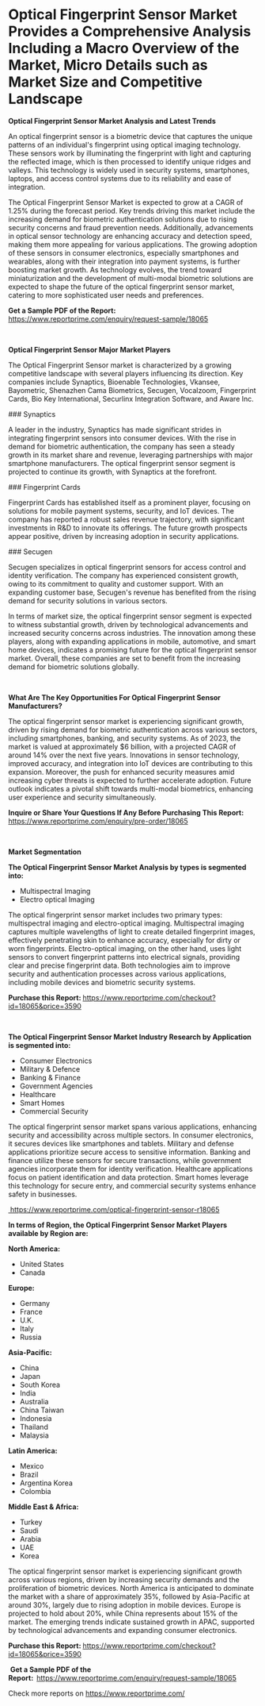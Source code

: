 <p><h1>Optical Fingerprint Sensor Market Provides a Comprehensive Analysis Including a Macro Overview of the Market, Micro Details such as Market Size and Competitive Landscape</h1></p><p><strong>Optical Fingerprint Sensor Market Analysis and Latest Trends</strong></p>
<p><p>An optical fingerprint sensor is a biometric device that captures the unique patterns of an individual's fingerprint using optical imaging technology. These sensors work by illuminating the fingerprint with light and capturing the reflected image, which is then processed to identify unique ridges and valleys. This technology is widely used in security systems, smartphones, laptops, and access control systems due to its reliability and ease of integration.</p><p>The Optical Fingerprint Sensor Market is expected to grow at a CAGR of 1.25% during the forecast period. Key trends driving this market include the increasing demand for biometric authentication solutions due to rising security concerns and fraud prevention needs. Additionally, advancements in optical sensor technology are enhancing accuracy and detection speed, making them more appealing for various applications. The growing adoption of these sensors in consumer electronics, especially smartphones and wearables, along with their integration into payment systems, is further boosting market growth. As technology evolves, the trend toward miniaturization and the development of multi-modal biometric solutions are expected to shape the future of the optical fingerprint sensor market, catering to more sophisticated user needs and preferences.</p></p>
<p><strong>Get a Sample PDF of the Report:&nbsp;</strong> <a href="https://www.reportprime.com/enquiry/request-sample/18065?utm_campaign=3163&utm_medium=2&utm_source=Github&utm_content=ia&utm_term=18032025&utm_id=optical-fingerprint-sensor">https://www.reportprime.com/enquiry/request-sample/18065</a></p>
<p>&nbsp;</p>
<p><strong>Optical Fingerprint Sensor Major Market Players</strong></p>
<p><p>The Optical Fingerprint Sensor market is characterized by a growing competitive landscape with several players influencing its direction. Key companies include Synaptics, Bioenable Technologies, Vkansee, Bayometric, Shenazhen Cama Biometrics, Secugen, Vocalzoom, Fingerprint Cards, Bio Key International, Securlinx Integration Software, and Aware Inc.</p><p>### Synaptics</p><p>A leader in the industry, Synaptics has made significant strides in integrating fingerprint sensors into consumer devices. With the rise in demand for biometric authentication, the company has seen a steady growth in its market share and revenue, leveraging partnerships with major smartphone manufacturers. The optical fingerprint sensor segment is projected to continue its growth, with Synaptics at the forefront.</p><p>### Fingerprint Cards</p><p>Fingerprint Cards has established itself as a prominent player, focusing on solutions for mobile payment systems, security, and IoT devices. The company has reported a robust sales revenue trajectory, with significant investments in R&D to innovate its offerings. The future growth prospects appear positive, driven by increasing adoption in security applications.</p><p>### Secugen</p><p>Secugen specializes in optical fingerprint sensors for access control and identity verification. The company has experienced consistent growth, owing to its commitment to quality and customer support. With an expanding customer base, Secugen's revenue has benefited from the rising demand for security solutions in various sectors.</p><p>In terms of market size, the optical fingerprint sensor segment is expected to witness substantial growth, driven by technological advancements and increased security concerns across industries. The innovation among these players, along with expanding applications in mobile, automotive, and smart home devices, indicates a promising future for the optical fingerprint sensor market. Overall, these companies are set to benefit from the increasing demand for biometric solutions globally.</p></p>
<p>&nbsp;</p>
<p><strong>What Are The Key Opportunities For Optical Fingerprint Sensor Manufacturers?</strong></p>
<p><p>The optical fingerprint sensor market is experiencing significant growth, driven by rising demand for biometric authentication across various sectors, including smartphones, banking, and security systems. As of 2023, the market is valued at approximately $6 billion, with a projected CAGR of around 14% over the next five years. Innovations in sensor technology, improved accuracy, and integration into IoT devices are contributing to this expansion. Moreover, the push for enhanced security measures amid increasing cyber threats is expected to further accelerate adoption. Future outlook indicates a pivotal shift towards multi-modal biometrics, enhancing user experience and security simultaneously.</p></p>
<p><strong>Inquire or Share Your Questions If Any Before Purchasing This Report:</strong> <a href="https://www.reportprime.com/enquiry/pre-order/18065?utm_campaign=3163&utm_medium=2&utm_source=Github&utm_content=ia&utm_term=18032025&utm_id=optical-fingerprint-sensor">https://www.reportprime.com/enquiry/pre-order/18065</a></p>
<p>&nbsp;</p>
<p><strong>Market Segmentation</strong></p>
<p><strong>The Optical Fingerprint Sensor Market Analysis by types is segmented into:</strong></p>
<p><ul><li>Multispectral Imaging</li><li>Electro optical Imaging</li></ul></p>
<p><p>The optical fingerprint sensor market includes two primary types: multispectral imaging and electro-optical imaging. Multispectral imaging captures multiple wavelengths of light to create detailed fingerprint images, effectively penetrating skin to enhance accuracy, especially for dirty or worn fingerprints. Electro-optical imaging, on the other hand, uses light sensors to convert fingerprint patterns into electrical signals, providing clear and precise fingerprint data. Both technologies aim to improve security and authentication processes across various applications, including mobile devices and biometric security systems.</p></p>
<p><strong>Purchase this Report:&nbsp;</strong><a href="https://www.reportprime.com/checkout?id=18065&price=3590&utm_campaign=3163&utm_medium=2&utm_source=Github&utm_content=ia&utm_term=18032025&utm_id=optical-fingerprint-sensor">https://www.reportprime.com/checkout?id=18065&price=3590</a></p>
<p>&nbsp;</p>
<p><strong>The Optical Fingerprint Sensor Market Industry Research by Application is segmented into:</strong></p>
<p><ul><li>Consumer Electronics</li><li>Military & Defence</li><li>Banking & Finance</li><li>Government Agencies</li><li>Healthcare</li><li>Smart Homes</li><li>Commercial Security</li></ul></p>
<p><p>The optical fingerprint sensor market spans various applications, enhancing security and accessibility across multiple sectors. In consumer electronics, it secures devices like smartphones and tablets. Military and defense applications prioritize secure access to sensitive information. Banking and finance utilize these sensors for secure transactions, while government agencies incorporate them for identity verification. Healthcare applications focus on patient identification and data protection. Smart homes leverage this technology for secure entry, and commercial security systems enhance safety in businesses.</p></p>
<p><a href="https://www.reportprime.com/optical-fingerprint-sensor-r18065?utm_campaign=3163&utm_medium=2&utm_source=Github&utm_content=ia&utm_term=18032025&utm_id=optical-fingerprint-sensor">&nbsp;https://www.reportprime.com/optical-fingerprint-sensor-r18065</a></p>
<p><strong>In terms of Region, the Optical Fingerprint Sensor Market Players available by Region are:</strong></p>
<p>
    <p> <strong> North America: </strong>
        <ul>
            <li>United States</li>
            <li>Canada</li>
        </ul>
        </p> 
    <p> <strong> Europe: </strong>
        <ul>
            <li>Germany</li>
            <li>France</li>
            <li>U.K.</li>
            <li>Italy</li>
            <li>Russia</li>
        </ul>
        </p> 
    <p> <strong> Asia-Pacific: </strong>
        <ul>
            <li>China</li>
            <li>Japan</li>
            <li>South Korea</li>
            <li>India</li>
            <li>Australia</li>
            <li>China Taiwan</li>
            <li>Indonesia</li>
            <li>Thailand</li>
            <li>Malaysia</li>
        </ul>
        </p> 
    <p> <strong> Latin America: </strong>
        <ul>
            <li>Mexico</li>
            <li>Brazil</li>
            <li>Argentina Korea</li>
            <li>Colombia</li>
        </ul>
        </p> 
    <p> <strong> Middle East & Africa: </strong>
        <ul>
            <li>Turkey</li>
            <li>Saudi</li>
            <li>Arabia</li>
            <li>UAE</li>
            <li>Korea</li>
        </ul>
    </p>
    </p>
<p><p>The optical fingerprint sensor market is experiencing significant growth across various regions, driven by increasing security demands and the proliferation of biometric devices. North America is anticipated to dominate the market with a share of approximately 35%, followed by Asia-Pacific at around 30%, largely due to rising adoption in mobile devices. Europe is projected to hold about 20%, while China represents about 15% of the market. The emerging trends indicate sustained growth in APAC, supported by technological advancements and expanding consumer electronics.</p></p>
<p><strong>Purchase this Report: </strong><a href="https://www.reportprime.com/checkout?id=18065&price=3590&utm_campaign=3163&utm_medium=2&utm_source=Github&utm_content=ia&utm_term=18032025&utm_id=optical-fingerprint-sensor">https://www.reportprime.com/checkout?id=18065&price=3590</a></p>
<p>&nbsp;<strong>Get a Sample PDF of the Report:&nbsp;&nbsp;</strong><a href="https://www.reportprime.com/enquiry/request-sample/18065?utm_campaign=3163&utm_medium=2&utm_source=Github&utm_content=ia&utm_term=18032025&utm_id=optical-fingerprint-sensor">https://www.reportprime.com/enquiry/request-sample/18065</a></p>
<p><strong></strong></p>
<p>Check more reports on <a href="https://www.reportprime.com/?utm_campaign=3163&utm_medium=2&utm_source=Github&utm_content=ia&utm_term=18032025&utm_id=optical-fingerprint-sensor">https://www.reportprime.com/</a></p>